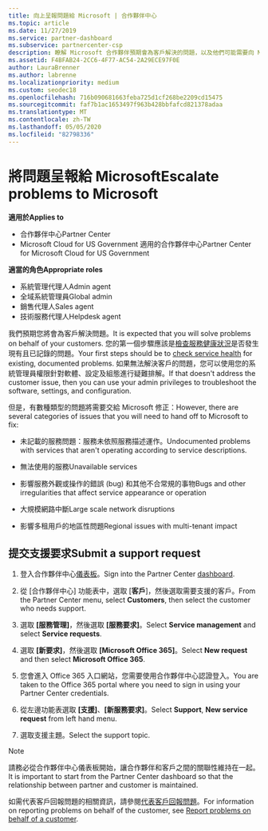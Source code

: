 ```yaml
---
title: 向上呈報問題給 Microsoft | 合作夥伴中心
ms.topic: article
ms.date: 11/27/2019
ms.service: partner-dashboard
ms.subservice: partnercenter-csp
description: 瞭解 Microsoft 合作夥伴預期會為客戶解決的問題，以及他們可能需要向 Microsoft 呈報哪些問題。
ms.assetid: F4BFAB24-2CC6-4F77-AC54-2A29ECE97F0E
author: LauraBrenner
ms.author: labrenne
ms.localizationpriority: medium
ms.custom: seodec18
ms.openlocfilehash: 716b090681663feba725d1cf268be2209cd15475
ms.sourcegitcommit: faf7b1ac1653497f963b428bbfafcd821378adaa
ms.translationtype: MT
ms.contentlocale: zh-TW
ms.lasthandoff: 05/05/2020
ms.locfileid: "82798336"
---
```

# <a name="escalate-problems-to-microsoft"></a><span data-ttu-id="27cdc-103">將問題呈報給 Microsoft</span><span class="sxs-lookup"><span data-stu-id="27cdc-103">Escalate problems to Microsoft</span></span>

<span data-ttu-id="27cdc-104">**適用於**</span><span class="sxs-lookup"><span data-stu-id="27cdc-104">**Applies to**</span></span>

- <span data-ttu-id="27cdc-105">合作夥伴中心</span><span class="sxs-lookup"><span data-stu-id="27cdc-105">Partner Center</span></span>
- <span data-ttu-id="27cdc-106">Microsoft Cloud for US Government 適用的合作夥伴中心</span><span class="sxs-lookup"><span data-stu-id="27cdc-106">Partner Center for Microsoft Cloud for US Government</span></span>

<span data-ttu-id="27cdc-107">**適當的角色**</span><span class="sxs-lookup"><span data-stu-id="27cdc-107">**Appropriate roles**</span></span>

- <span data-ttu-id="27cdc-108">系統管理代理人</span><span class="sxs-lookup"><span data-stu-id="27cdc-108">Admin agent</span></span>
- <span data-ttu-id="27cdc-109">全域系統管理員</span><span class="sxs-lookup"><span data-stu-id="27cdc-109">Global admin</span></span>
- <span data-ttu-id="27cdc-110">銷售代理人</span><span class="sxs-lookup"><span data-stu-id="27cdc-110">Sales agent</span></span>
- <span data-ttu-id="27cdc-111">技術服務代理人</span><span class="sxs-lookup"><span data-stu-id="27cdc-111">Helpdesk agent</span></span>

<span data-ttu-id="27cdc-112">我們預期您將會為客戶解決問題。</span><span class="sxs-lookup"><span data-stu-id="27cdc-112">It is expected that you will solve problems on behalf of your customers.</span></span> <span data-ttu-id="27cdc-113">您的第一個步驟應該是[檢查服務健康狀況](check-service-health.md)是否發生現有且已記錄的問題。</span><span class="sxs-lookup"><span data-stu-id="27cdc-113">Your first steps should be to [check service health](check-service-health.md) for existing, documented problems.</span></span> <span data-ttu-id="27cdc-114">如果無法解決客戶的問題，您可以使用您的系統管理員權限針對軟體、設定及組態進行疑難排解。</span><span class="sxs-lookup"><span data-stu-id="27cdc-114">If that doesn't address the customer issue, then you can use your admin privileges to troubleshoot the software, settings, and configuration.</span></span>

<span data-ttu-id="27cdc-115">但是，有數種類型的問題將需要交給 Microsoft 修正：</span><span class="sxs-lookup"><span data-stu-id="27cdc-115">However, there are several categories of issues that you will need to hand off to Microsoft to fix:</span></span>

- <span data-ttu-id="27cdc-116">未記載的服務問題：服務未依照服務描述運作。</span><span class="sxs-lookup"><span data-stu-id="27cdc-116">Undocumented problems with services that aren't operating according to service descriptions.</span></span>

- <span data-ttu-id="27cdc-117">無法使用的服務</span><span class="sxs-lookup"><span data-stu-id="27cdc-117">Unavailable services</span></span>

- <span data-ttu-id="27cdc-118">影響服務外觀或操作的錯誤 (bug) 和其他不合常規的事物</span><span class="sxs-lookup"><span data-stu-id="27cdc-118">Bugs and other irregularities that affect service appearance or operation</span></span>

- <span data-ttu-id="27cdc-119">大規模網路中斷</span><span class="sxs-lookup"><span data-stu-id="27cdc-119">Large scale network disruptions</span></span>

- <span data-ttu-id="27cdc-120">影響多租用戶的地區性問題</span><span class="sxs-lookup"><span data-stu-id="27cdc-120">Regional issues with multi-tenant impact</span></span>

## <a name="submit-a-support-request"></a><span data-ttu-id="27cdc-121">提交支援要求</span><span class="sxs-lookup"><span data-stu-id="27cdc-121">Submit a support request</span></span>

1. <span data-ttu-id="27cdc-122">登入合作夥伴中心[儀表板](https://partner.microsoft.com/dashboard)。</span><span class="sxs-lookup"><span data-stu-id="27cdc-122">Sign into the Partner Center [dashboard](https://partner.microsoft.com/dashboard).</span></span>

2. <span data-ttu-id="27cdc-123">從 [合作夥伴中心] 功能表中，選取 [**客戶**]，然後選取需要支援的客戶。</span><span class="sxs-lookup"><span data-stu-id="27cdc-123">From the Partner Center menu, select **Customers**, then select the customer who needs support.</span></span>

3. <span data-ttu-id="27cdc-124">選取 **\[服務管理\]**，然後選取 **\[服務要求\]**。</span><span class="sxs-lookup"><span data-stu-id="27cdc-124">Select **Service management** and select **Service requests**.</span></span>

4. <span data-ttu-id="27cdc-125">選取 **\[新要求\]**，然後選取 **\[Microsoft Office 365\]**。</span><span class="sxs-lookup"><span data-stu-id="27cdc-125">Select **New request** and then select **Microsoft Office 365**.</span></span>

5. <span data-ttu-id="27cdc-126">您會進入 Office 365 入口網站，您需要使用合作夥伴中心認證登入。</span><span class="sxs-lookup"><span data-stu-id="27cdc-126">You are taken to the Office 365 portal where you need to sign in using your Partner Center credentials.</span></span>

6. <span data-ttu-id="27cdc-127">從左邊功能表選取 **\[支援\]**、**\[新服務要求\]**。</span><span class="sxs-lookup"><span data-stu-id="27cdc-127">Select **Support**, **New service request** from left hand menu.</span></span>

7. <span data-ttu-id="27cdc-128">選取支援主題。</span><span class="sxs-lookup"><span data-stu-id="27cdc-128">Select the support topic.</span></span>

>[!NOTE]
><span data-ttu-id="27cdc-129">請務必從合作夥伴中心儀表板開始，讓合作夥伴和客戶之間的關聯性維持在一起。</span><span class="sxs-lookup"><span data-stu-id="27cdc-129">It is important to start from the Partner Center dashboard so that the relationship between partner and customer is maintained.</span></span> 


<span data-ttu-id="27cdc-130">如需代表客戶回報問題的相關資訊，請參閱[代表客戶回報問題](report-problems-on-behalf-of-a-customer.md)。</span><span class="sxs-lookup"><span data-stu-id="27cdc-130">For information on reporting problems on behalf of the customer, see [Report problems on behalf of a customer](report-problems-on-behalf-of-a-customer.md).</span></span>

 

 



